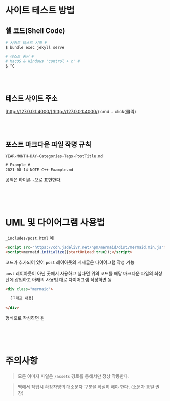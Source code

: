 # 사이트 테스트 방법


## 쉘 코드(Shell Code)

```bash
# 사이트 테스트 시작 #
$ bundle exec jekyll serve

# 테스트 중단 #
# MacOS & Windows 'control + c' #
$ ^C
```

<br/><br/>

## 테스트 사이트 주소

[http://127.0.0.1:4000/](http://127.0.0.1:4000/)
cmd + click(클릭)

<br/><br/>

## 포스트 마크다운 파일 작명 규칙

```
YEAR-MONTH-DAY-Categories-Tags-PostTitle.md

# Example #
2021-08-14-NOTE-C++-Example.md
```

공백은 하이픈 `-`으로 표현한다.

<br/><br/><br/>

# UML 및 다이어그램 사용법
`_includes/post.html` 에 
```html
<script src="https://cdn.jsdelivr.net/npm/mermaid/dist/mermaid.min.js"></script>
<script>mermaid.initialize({startOnLoad:true});</script>
```
코드가 추가되어 있어 `post` 레이아웃의 게시글은 다이어그램 작성 가능

`post` 레이아웃이 아닌 곳에서 사용하고 싶다면 위의 코드를 해당 마크다운 파일의 최상단에 삽입하고 아래의 사용법 대로 다이어그램 작성하면 됨


```html
<div class="mermaid"> 
  
  {그래프 내용}

</div>
```
형식으로 작성하면 됨

<br/><br/><br/>

# 주의사항

> 모든 이미지 파일은 `/assets` 경로를 통해서만 정상 작동한다.

> 맥에서 작업시 확장자명의 대소문자 구분을 확실히 해야 한다. (소문자 통일 권장)